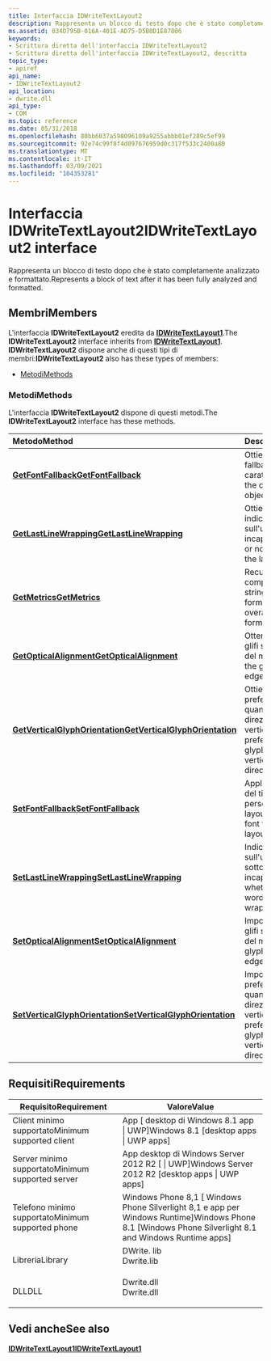 ```yaml
---
title: Interfaccia IDWriteTextLayout2
description: Rappresenta un blocco di testo dopo che è stato completamente analizzato e formattato. | Interfaccia IDWriteTextLayout2
ms.assetid: 034D795B-016A-401E-AD75-D5B0D1E87806
keywords:
- Scrittura diretta dell'interfaccia IDWriteTextLayout2
- Scrittura diretta dell'interfaccia IDWriteTextLayout2, descritta
topic_type:
- apiref
api_name:
- IDWriteTextLayout2
api_location:
- dwrite.dll
api_type:
- COM
ms.topic: reference
ms.date: 05/31/2018
ms.openlocfilehash: 80bb6037a598096109a9255abbb01ef289c5ef99
ms.sourcegitcommit: 92e74c99f8f4d097676959d0c317f533c2400a80
ms.translationtype: MT
ms.contentlocale: it-IT
ms.lasthandoff: 03/09/2021
ms.locfileid: "104353281"
---
```

# <a name="idwritetextlayout2-interface"></a><span data-ttu-id="0fa2c-106">Interfaccia IDWriteTextLayout2</span><span class="sxs-lookup"><span data-stu-id="0fa2c-106">IDWriteTextLayout2 interface</span></span>

<span data-ttu-id="0fa2c-107">Rappresenta un blocco di testo dopo che è stato completamente analizzato e formattato.</span><span class="sxs-lookup"><span data-stu-id="0fa2c-107">Represents a block of text after it has been fully analyzed and formatted.</span></span>

## <a name="members"></a><span data-ttu-id="0fa2c-108">Membri</span><span class="sxs-lookup"><span data-stu-id="0fa2c-108">Members</span></span>

<span data-ttu-id="0fa2c-109">L'interfaccia **IDWriteTextLayout2** eredita da [**IDWriteTextLayout1**](/windows/win32/api/dwrite_1/nn-dwrite_1-idwritetextlayout1).</span><span class="sxs-lookup"><span data-stu-id="0fa2c-109">The **IDWriteTextLayout2** interface inherits from [**IDWriteTextLayout1**](/windows/win32/api/dwrite_1/nn-dwrite_1-idwritetextlayout1).</span></span> <span data-ttu-id="0fa2c-110">**IDWriteTextLayout2** dispone anche di questi tipi di membri:</span><span class="sxs-lookup"><span data-stu-id="0fa2c-110">**IDWriteTextLayout2** also has these types of members:</span></span>

-   [<span data-ttu-id="0fa2c-111">Metodi</span><span class="sxs-lookup"><span data-stu-id="0fa2c-111">Methods</span></span>](#methods)

### <a name="methods"></a><span data-ttu-id="0fa2c-112">Metodi</span><span class="sxs-lookup"><span data-stu-id="0fa2c-112">Methods</span></span>

<span data-ttu-id="0fa2c-113">L'interfaccia **IDWriteTextLayout2** dispone di questi metodi.</span><span class="sxs-lookup"><span data-stu-id="0fa2c-113">The **IDWriteTextLayout2** interface has these methods.</span></span>



| <span data-ttu-id="0fa2c-114">Metodo</span><span class="sxs-lookup"><span data-stu-id="0fa2c-114">Method</span></span>                                                                                | <span data-ttu-id="0fa2c-115">Descrizione</span><span class="sxs-lookup"><span data-stu-id="0fa2c-115">Description</span></span>                                                                                 |
|:--------------------------------------------------------------------------------------|:--------------------------------------------------------------------------------------------|
| [<span data-ttu-id="0fa2c-116">**GetFontFallback**</span><span class="sxs-lookup"><span data-stu-id="0fa2c-116">**GetFontFallback**</span></span>](/windows/win32/api/dwrite_2/nf-dwrite_2-idwritetextlayout2-getfontfallback)                         | <span data-ttu-id="0fa2c-117">Ottiene l'oggetto fallback del tipo di carattere corrente.</span><span class="sxs-lookup"><span data-stu-id="0fa2c-117">Get the current font fallback object.</span></span> <br/>                                           |
| [<span data-ttu-id="0fa2c-118">**GetLastLineWrapping**</span><span class="sxs-lookup"><span data-stu-id="0fa2c-118">**GetLastLineWrapping**</span></span>](/windows/win32/api/dwrite_2/nf-dwrite_2-idwritetextlayout2-getlastlinewrapping)                 | <span data-ttu-id="0fa2c-119">Ottiene un valore che indica se l'ultima parola sull'ultima riga viene incapsulata.</span><span class="sxs-lookup"><span data-stu-id="0fa2c-119">Get whether or not the last word on the last line is wrapped.</span></span><br/>                    |
| [<span data-ttu-id="0fa2c-120">**GetMetrics**</span><span class="sxs-lookup"><span data-stu-id="0fa2c-120">**GetMetrics**</span></span>](idwritetextlayout2-getmetrics.md)                                   | <span data-ttu-id="0fa2c-121">Recupera la metrica complessiva per la stringa formattata.</span><span class="sxs-lookup"><span data-stu-id="0fa2c-121">Retrieves overall metrics for the formatted string.</span></span> <br/>                             |
| [<span data-ttu-id="0fa2c-122">**GetOpticalAlignment**</span><span class="sxs-lookup"><span data-stu-id="0fa2c-122">**GetOpticalAlignment**</span></span>](/windows/win32/api/dwrite_2/nf-dwrite_2-idwritetextlayout2-getopticalalignment)                 | <span data-ttu-id="0fa2c-123">Ottenere il modo in cui i glifi si allineano ai bordi del margine.</span><span class="sxs-lookup"><span data-stu-id="0fa2c-123">Get how the glyphs align to the edges the margin.</span></span> <br/>                               |
| [<span data-ttu-id="0fa2c-124">**GetVerticalGlyphOrientation**</span><span class="sxs-lookup"><span data-stu-id="0fa2c-124">**GetVerticalGlyphOrientation**</span></span>](/windows/win32/api/dwrite_2/nf-dwrite_2-idwritetextlayout2-getverticalglyphorientation) | <span data-ttu-id="0fa2c-125">Ottiene l'orientamento preferito dei glifi quando si usa una direzione di lettura verticale.</span><span class="sxs-lookup"><span data-stu-id="0fa2c-125">Get the preferred orientation of glyphs when using a vertical reading direction.</span></span><br/> |
| [<span data-ttu-id="0fa2c-126">**SetFontFallback**</span><span class="sxs-lookup"><span data-stu-id="0fa2c-126">**SetFontFallback**</span></span>](/windows/win32/api/dwrite_2/nf-dwrite_2-idwritetextlayout2-setfontfallback)                         | <span data-ttu-id="0fa2c-127">Applicare un fallback del tipo di carattere personalizzato al layout.</span><span class="sxs-lookup"><span data-stu-id="0fa2c-127">Apply a custom font fallback onto layout.</span></span><br/>                                        |
| [<span data-ttu-id="0fa2c-128">**SetLastLineWrapping**</span><span class="sxs-lookup"><span data-stu-id="0fa2c-128">**SetLastLineWrapping**</span></span>](/windows/win32/api/dwrite_2/nf-dwrite_2-idwritetextlayout2-setlastlinewrapping)                 | <span data-ttu-id="0fa2c-129">Indica se l'ultima parola sull'ultima riga viene sottoposta a incapsulamento.</span><span class="sxs-lookup"><span data-stu-id="0fa2c-129">Set whether or not the last word on the last line is wrapped.</span></span> <br/>                   |
| [<span data-ttu-id="0fa2c-130">**SetOpticalAlignment**</span><span class="sxs-lookup"><span data-stu-id="0fa2c-130">**SetOpticalAlignment**</span></span>](/windows/win32/api/dwrite_2/nf-dwrite_2-idwritetextlayout2-setopticalalignment)                 | <span data-ttu-id="0fa2c-131">Imposta il modo in cui i glifi si allineano ai bordi del margine.</span><span class="sxs-lookup"><span data-stu-id="0fa2c-131">Set how the glyphs align to the edges the margin.</span></span><br/>                                |
| [<span data-ttu-id="0fa2c-132">**SetVerticalGlyphOrientation**</span><span class="sxs-lookup"><span data-stu-id="0fa2c-132">**SetVerticalGlyphOrientation**</span></span>](/windows/win32/api/dwrite_2/nf-dwrite_2-idwritetextlayout2-setverticalglyphorientation) | <span data-ttu-id="0fa2c-133">Imposta l'orientamento preferito dei glifi quando si usa una direzione di lettura verticale.</span><span class="sxs-lookup"><span data-stu-id="0fa2c-133">Set the preferred orientation of glyphs when using a vertical reading direction.</span></span><br/> |



 

## <a name="requirements"></a><span data-ttu-id="0fa2c-134">Requisiti</span><span class="sxs-lookup"><span data-stu-id="0fa2c-134">Requirements</span></span>



| <span data-ttu-id="0fa2c-135">Requisito</span><span class="sxs-lookup"><span data-stu-id="0fa2c-135">Requirement</span></span> | <span data-ttu-id="0fa2c-136">Valore</span><span class="sxs-lookup"><span data-stu-id="0fa2c-136">Value</span></span> |
|-------------------------------------|-----------------------------------------------------------------------------------------|
| <span data-ttu-id="0fa2c-137">Client minimo supportato</span><span class="sxs-lookup"><span data-stu-id="0fa2c-137">Minimum supported client</span></span><br/> | <span data-ttu-id="0fa2c-138">App \[ desktop di Windows 8.1 app \| UWP\]</span><span class="sxs-lookup"><span data-stu-id="0fa2c-138">Windows 8.1 \[desktop apps \| UWP apps\]</span></span><br/>                                     |
| <span data-ttu-id="0fa2c-139">Server minimo supportato</span><span class="sxs-lookup"><span data-stu-id="0fa2c-139">Minimum supported server</span></span><br/> | <span data-ttu-id="0fa2c-140">App desktop di Windows Server 2012 R2 \[ \| UWP\]</span><span class="sxs-lookup"><span data-stu-id="0fa2c-140">Windows Server 2012 R2 \[desktop apps \| UWP apps\]</span></span><br/>                          |
| <span data-ttu-id="0fa2c-141">Telefono minimo supportato</span><span class="sxs-lookup"><span data-stu-id="0fa2c-141">Minimum supported phone</span></span><br/>  | <span data-ttu-id="0fa2c-142">Windows Phone 8,1 \[ Windows Phone Silverlight 8,1 e app per Windows Runtime\]</span><span class="sxs-lookup"><span data-stu-id="0fa2c-142">Windows Phone 8.1 \[Windows Phone Silverlight 8.1 and Windows Runtime apps\]</span></span><br/> |
| <span data-ttu-id="0fa2c-143">Libreria</span><span class="sxs-lookup"><span data-stu-id="0fa2c-143">Library</span></span><br/>                  | <dl> <span data-ttu-id="0fa2c-144"><dt>DWrite. lib</dt></span><span class="sxs-lookup"><span data-stu-id="0fa2c-144"><dt>Dwrite.lib</dt></span></span> </dl>   |
| <span data-ttu-id="0fa2c-145">DLL</span><span class="sxs-lookup"><span data-stu-id="0fa2c-145">DLL</span></span><br/>                      | <dl> <span data-ttu-id="0fa2c-146"><dt>Dwrite.dll</dt></span><span class="sxs-lookup"><span data-stu-id="0fa2c-146"><dt>Dwrite.dll</dt></span></span> </dl>   |



## <a name="see-also"></a><span data-ttu-id="0fa2c-147">Vedi anche</span><span class="sxs-lookup"><span data-stu-id="0fa2c-147">See also</span></span>

<dl> <dt>

[<span data-ttu-id="0fa2c-148">**IDWriteTextLayout1**</span><span class="sxs-lookup"><span data-stu-id="0fa2c-148">**IDWriteTextLayout1**</span></span>](/windows/win32/api/dwrite_1/nn-dwrite_1-idwritetextlayout1)
</dt> </dl>

 


